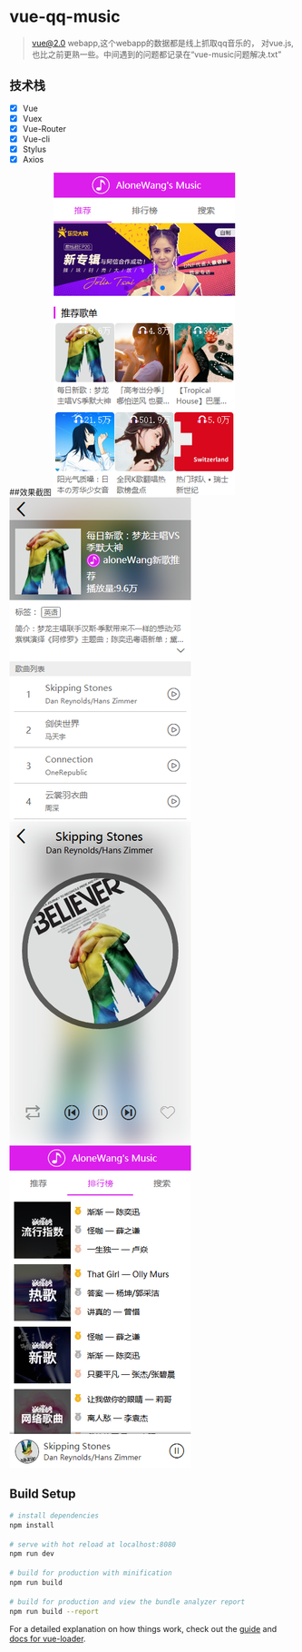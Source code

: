 # vue-qq-music

>vue@2.0 webapp,这个webapp的数据都是线上抓取qq音乐的，
对vue.js,也比之前更熟一些。中间遇到的问题都记录在“vue-music问题解决.txt”
## 技术栈
* [x] Vue
* [x] Vuex
* [x] Vue-Router
* [x] Vue-cli
* [x] Stylus
* [x] Axios

##效果截图
![](https://github.com/gudanya123/vue-music/blob/master/static/vue-qq-music.png)
![](https://github.com/gudanya123/vue-music/blob/master/static/vue-qq-music_1.png)
![](https://github.com/gudanya123/vue-music/blob/master/static/vue-qq-music_2.png)
![](https://github.com/gudanya123/vue-music/blob/master/static/vue-qq-music_3.png)

## Build Setup

``` bash
# install dependencies
npm install

# serve with hot reload at localhost:8080
npm run dev

# build for production with minification
npm run build

# build for production and view the bundle analyzer report
npm run build --report
```
For a detailed explanation on how things work, check out the [guide](http://vuejs-templates.github.io/webpack/) and [docs for vue-loader](http://vuejs.github.io/vue-loader).
